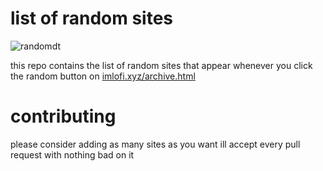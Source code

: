 # list of random sites
![randomdt](http://imlofi.xyz/assets/randomt.png)


this repo contains the list of random sites that appear whenever you click the random button on [imlofi.xyz/archive.html](http://imlofi.xyz/archive.html)


# contributing

please consider adding as many sites as you want ill accept every pull request with nothing bad on it
